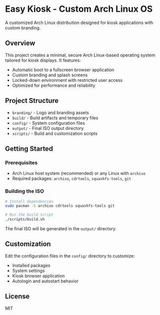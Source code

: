 # Easy Kiosk - Custom Arch Linux OS

A customized Arch Linux distribution designed for kiosk applications with custom branding.

## Overview

This project creates a minimal, secure Arch Linux-based operating system tailored for kiosk displays. It features:

- Automatic boot to a fullscreen browser application
- Custom branding and splash screens
- Locked-down environment with restricted user access
- Optimized for performance and reliability

## Project Structure

- `branding/` - Logo and branding assets
- `build/` - Build artifacts and temporary files
- `config/` - System configuration files
- `output/` - Final ISO output directory
- `scripts/` - Build and customization scripts

## Getting Started

### Prerequisites

- Arch Linux host system (recommended) or any Linux with `archiso`
- Required packages: `archiso`, `cdrtools`, `squashfs-tools`, `git`

### Building the ISO

```bash
# Install dependencies
sudo pacman -S archiso cdrtools squashfs-tools git

# Run the build script
./scripts/build.sh
```

The final ISO will be generated in the `output/` directory.

## Customization

Edit the configuration files in the `config/` directory to customize:

- Installed packages
- System settings
- Kiosk browser application
- Autologin and autostart behavior

## License

MIT 